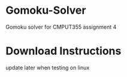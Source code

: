 # Gomoku-Solver
 Gomoku solver for CMPUT355 assignment 4

# Download Instructions
update later when testing on linux